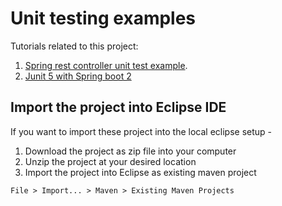 # Unit testing examples

Tutorials related to this project:

1. [Spring rest controller unit test example](https://howtodoinjava.com/spring-boot2/rest-controller-unit-test-example/).
2. [Junit 5 with Spring boot 2](https://howtodoinjava.com/spring-boot2/junit5-with-spring-boot2/)

## Import the project into Eclipse IDE

If you want to import these project into the local eclipse setup - 

1. Download the project as zip file into your computer
2. Unzip the project at your desired location
3. Import the project into Eclipse as existing maven project

```
File > Import... > Maven > Existing Maven Projects
```